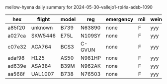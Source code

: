 mellow-hyena daily summary for 2024-05-30-vallejo1-rpi4a-adsb-1090

|hex|flight|model|reg|emergency|mil|weirdo|
|--|--|--|--|--|--|--|
|a85f20|unknown|B739|N63890|none|F|yyy|
|a027ca|SKW5446|E75L|N109SY|none|F|yyy|
|c07e32|ACA764|BCS3|C-GVUN|none|F|yyy|
|adaf98|H125|AS50|N981HP|none|F|yyy|
|ad639e|ASA384|B39M|N962AK|none|F|yyy|
|aa568f|UAL1007|B738|N76503|none|F|yyy|
